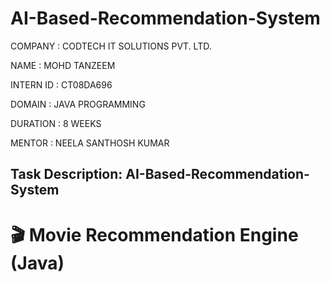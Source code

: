 # AI-Based-Recommendation-System

COMPANY : CODTECH IT SOLUTIONS PVT. LTD.

NAME : MOHD TANZEEM

INTERN ID : CT08DA696

DOMAIN : JAVA PROGRAMMING

DURATION : 8 WEEKS

MENTOR : NEELA SANTHOSH KUMAR

Task Description: AI-Based-Recommendation-System
---
# 🎬 Movie Recommendation Engine (Java)
